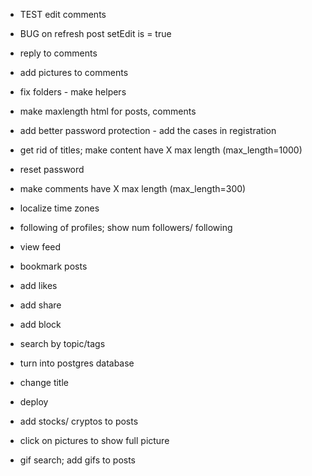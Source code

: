 - TEST edit comments
- BUG on refresh post setEdit is = true
- reply to comments
- add pictures to comments
- fix folders - make helpers
- make maxlength html for posts, comments

- add better password protection - add the cases in registration
- get rid of titles; make content have X max length (max_length=1000)
- reset password 
- make comments have X max length (max_length=300)
- localize time zones

- following of profiles; show num followers/ following
- view feed
- bookmark posts
- add likes
- add share
- add block
- search by topic/tags

- turn into postgres database
- change title
- deploy

- add stocks/ cryptos to posts
- click on pictures to show full picture
- gif search; add gifs to posts
